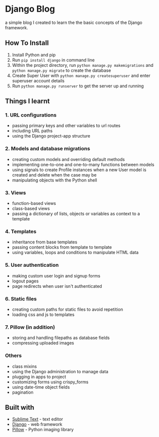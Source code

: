 # Django Blog

a simple blog I created to learn the the basic concepts of the Django framework.

## How To Install
1. Install Python and pip
2. Run `pip install django` in command line
3. Within the project directory, run `python manage.py makemigrations` and `python manage.py migrate` to create the database
4. Create Super User with `python manage.py createsuperuser` and enter superuser account details
5. Run `python manage.py runserver` to get the server up and running

## Things I learnt 
### 1. URL configurations
  - passing primary keys and other variables to url routes
  - including URL paths
  - using the Django project-app structure
 
### 2. Models and database migrations
  - creating custom models and overriding default methods 
  - implementing one-to-one and one-to-many functions between models
  - using signals to create Profile instances when a new User model is created and delete when the case may be
  - manipulating objects with the Python shell

### 3. Views
  - function-based views
  - class-based views
  - passing a dictionary of lists, objects or variables as context to a template
  
### 4. Templates
  - inheritance from base templates
  - passing content blocks from template to template
  - using variables, loops and conditions to manipulate HTML data
  
### 5. User authentication
  - making custom user login and signup forms 
  - logout pages
  - page redirects when user isn't authenticated

### 6. Static files
  - creating custom paths for static files to avoid repetition
  - loading css and js to templates
  
### 7. Pillow (in addition)
  - storing and handling filepaths as database fields
  - compressing uploaded images 
  
### Others
  - class mixins
  - using the Django administration to manage data
  - plugging in apps to project
  - customizing forms using crispy_forms
  - using date-time object fields
  - pagination
  
 ## Built with
 - [Sublime Text](https://www.sublimetext.com) - text editor
 - [Django](https://www.djangoproject.com) - web framework
 - [Pillow](https://pillow.readthedocs.io/en/5.3.x/) - Python imaging library
